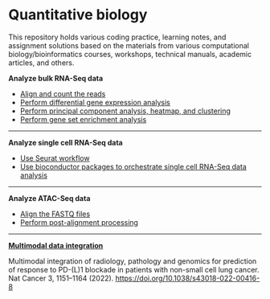 # Quantitative biology

This repository holds various coding practice, learning notes, and assignment solutions based on the materials from various computational biology/bioinformatics courses, workshops, technical manuals, academic articles, and others. 

**Analyze bulk RNA-Seq data**

  - [Align and count the reads](BulkRNASeq/AlignmentCountingTCell.Rmd)
  - [Perform differential gene expression analysis](BulkRNASeq/DEAnalysisTCell.Rmd)
  - [Perform principal component analysis, heatmap, and clustering](BulkRNASeq/PCAHeatmapClusteringTissue.Rmd)
  - [Perform gene set enrichment analysis](BulkRNASeq/GeneSetTCell.Rmd)

<hr>

**Analyze single cell RNA-Seq data**

  - [Use Seurat workflow](SingleCellRNASeq/SeuratSkinCell.Rmd)
  - [Use bioconductor packages to orchestrate single cell RNA-Seq data analysis](SingleCellRNASeq/BioconductorSkinCell.Rmd)

<hr>

**Analyze ATAC-Seq data**
  
  - [Align the FASTQ files](ATACSeq/AlignFASTQ.Rmd)
  - [Perform post-alignment processing](ATACSeq/PostAlignment.Rmd)

<hr>

**[Multimodal data integration](Note_MultimodalDataIntegration.md)**

Multimodal integration of radiology, pathology and genomics for prediction of response to PD-(L)1 blockade in patients with non-small cell lung cancer. Nat Cancer 3, 1151–1164 (2022). https://doi.org/10.1038/s43018-022-00416-8


